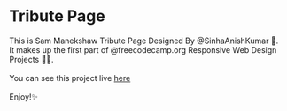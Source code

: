 # Tribute Page
This is Sam Manekshaw Tribute Page Designed By @SinhaAnishKumar 💖.
<br>It makes up the first part of @freecodecamp.org Responsive Web Design Projects 👨‍💻.
<br>
<br>You can see this project live [here](https://SinhaAnishKumar.github.io/tribute/index.html)
<br>
<br>Enjoy!✨
